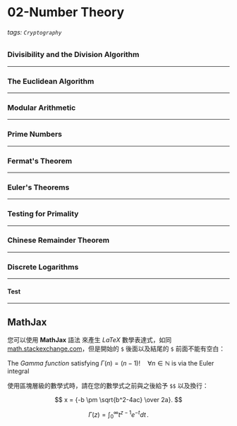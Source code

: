 # 02-Number Theory
###### tags: `Cryptography`

### Divisibility and the Division Algorithm
---

### The Euclidean Algorithm
---

### Modular Arithmetic
---


### Prime Numbers
---


### Fermat's Theorem
---

### Euler's Theorems
---

### Testing for Primality
---


### Chinese Remainder Theorem
---


### Discrete Logarithms
---


#### Test
---
## MathJax

您可以使用 **MathJax** 語法 來產生 *LaTeX* 數學表達式，如同 [math.stackexchange.com](http://math.stackexchange.com/)，但是開始的 `$` 後面以及結尾的 `$` 前面不能有空白：

The *Gamma function* satisfying $\Gamma(n) = (n-1)!\quad\forall n\in\mathbb N$ is via the Euler integral

使用區塊層級的數學式時，請在您的數學式之前與之後給予 `$$` 以及換行：

$$
x = {-b \pm \sqrt{b^2-4ac} \over 2a}.
$$

$$
\Gamma(z) = \int_0^\infty t^{z-1}e^{-t}dt\,.
$$